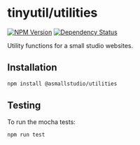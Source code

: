 # tinyutil/utilities

[![NPM Version][npm-image]][npm-url]
[![Dependency Status][deps-image]][deps-url]

Utility functions for a small studio websites.

## Installation

```sh
npm install @asmallstudio/utilities
```

## Testing

To run the mocha tests:

```sh
npm run test
```

[npm-image]: https://img.shields.io/npm/v/@asmallstudio/utilities.svg?style=flat
[npm-url]: https://www.npmjs.com/package/@asmallstudio/utilities
[deps-image]: https://img.shields.io/david/asmallstudio/tinyutil?path=packages%2Futilities
[deps-url]: https://david-dm.org/asmallstudio/tinyutil?path=packages/utilities
